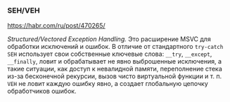 ### SEH/VEH

https://habr.com/ru/post/470265/

*Structured/Vectored Exception Handling.* Это расширение MSVC для обработки исключений и ошибок. В отличие от стандартного `try-catch` `SEH` использует свои собственные ключевые слова: `__try`, `__except`, `__finally`, ловит и обрабатывает не явно выброшенные исключения, а такие ситуации, как доступ к невалидной памяти, переполнение стека из-за бесконечной рекурсии, вызов чисто виртуальной функции и т. п. `VEH` не ловит каждую ошибку явно, а создает глобальную цепочку обработчиков ошибок.
